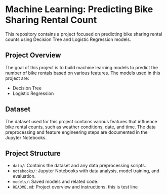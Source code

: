 # Machine Learning: Predicting Bike Sharing Rental Count

This repository contains a project focused on predicting bike sharing rental counts using Decision Tree and Logistic Regression models.

## Project Overview

The goal of this project is to build machine learning models to predict the number of bike rentals based on various features. The models used in this project are:
- Decision Tree
- Logistic Regression

## Dataset

The dataset used for this project contains various features that influence bike rental counts, such as weather conditions, date, and time. The data preprocessing and feature engineering steps are documented in the Jupyter Notebooks.

## Project Structure

- `data/`: Contains the dataset and any data preprocessing scripts.
- `notebooks/`: Jupyter Notebooks with data analysis, model training, and evaluation.
- `models/`: Saved models and related code.
- `README.md`: Project overview and instructions. this is test line
